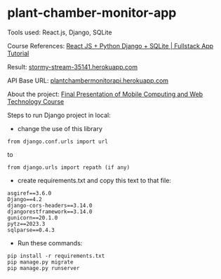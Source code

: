 # plant-chamber-monitor-app

Tools used: React.js, Django, SQLite

Course References: [React JS + Python Django + SQLite | Fullstack App Tutorial](https://www.youtube.com/watch?v=WsBYK5Nv2V8&t=2620s)

Result: [stormy-stream-35141.herokuapp.com](https://stormy-stream-35141.herokuapp.com/)

API Base URL: [plantchambermonitorapi.herokuapp.com](https://plantchambermonitorapi.herokuapp.com/)

About the project: [Final Presentation of Mobile Computing and Web Technology Course](https://docs.google.com/presentation/d/1AwnkB7VFRMF_U3N514gIqtQ_gwpDk5Z1/edit?usp=sharing&ouid=108280050431583243416&rtpof=true&sd=true)

Steps to run Django project in local:

- change the use of this library 
```
from django.conf.urls import url 
```
to 
```
from django.urls import repath (if any)
```
- create requirements.txt and copy this text to that file:
```
asgiref==3.6.0
Django==4.2
django-cors-headers==3.14.0
djangorestframework==3.14.0
gunicorn==20.1.0
pytz==2023.3
sqlparse==0.4.3
```
- Run these commands:
```
pip install -r requirements.txt
pip manage.py migrate
pip manage.py runserver
```
